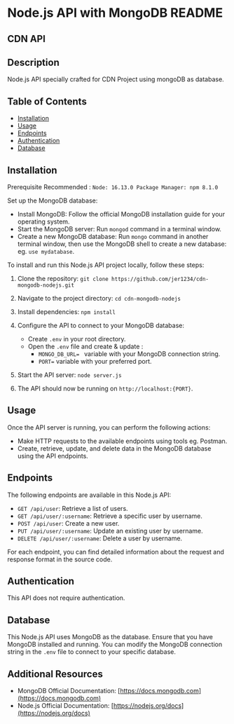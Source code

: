 # Node.js API with MongoDB README

##  CDN API


## Description
Node.js API specially crafted for CDN Project using mongoDB as database.




## Table of Contents

- [Installation](#installation)
- [Usage](#usage)
- [Endpoints](#endpoints)
- [Authentication](#authentication)
- [Database](#database)


## Installation

Prerequisite
Recommended : `Node: 16.13.0 Package Manager: npm 8.1.0`

Set up the MongoDB database:
- Install MongoDB: Follow the official MongoDB installation guide for your operating system.
- Start the MongoDB server: Run `mongod` command in a terminal window.
- Create a new MongoDB database: Run `mongo` command in another terminal window, then use the MongoDB shell to create a new database: eg. `use mydatabase`.
  

To install and run this Node.js API project locally, follow these steps:

1. Clone the repository: `git clone https://github.com/jer1234/cdn-mongodb-nodejs.git`
2. Navigate to the project directory: `cd cdn-mongodb-nodejs`
3. Install dependencies: `npm install`
4. Configure the API to connect to your MongoDB database:
   - Create `.env` in your root directory.
   - Open the `.env` file and create & update :
       - `MONGO_DB_URL= ` variable with your MongoDB connection string.
       - `PORT=` variable with your preferred port.  
    
5. Start the API server: `node server.js`
6. The API should now be running on `http://localhost:{PORT}`.

## Usage

Once the API server is running, you can perform the following actions:

- Make HTTP requests to the available endpoints using tools eg. Postman.
- Create, retrieve, update, and delete data in the MongoDB database using the API endpoints.

## Endpoints

The following endpoints are available in this Node.js API:

- `GET /api/user`: Retrieve a list of users.
- `GET /api/user/:username`: Retrieve a specific user by username.
- `POST /api/user`: Create a new user.
- `PUT /api/user/:username`: Update an existing user by username.
- `DELETE /api/user/:username`: Delete a user by username.

For each endpoint, you can find detailed information about the request and response format in the source code.

## Authentication

This API does not require authentication.

## Database

This Node.js API uses MongoDB as the database. Ensure that you have MongoDB installed and running. You can modify the MongoDB connection string in the `.env` file to connect to your specific database.


## Additional Resources

- MongoDB Official Documentation: [https://docs.mongodb.com](https://docs.mongodb.com)
- Node.js Official Documentation: [https://nodejs.org/docs](https://nodejs.org/docs)

